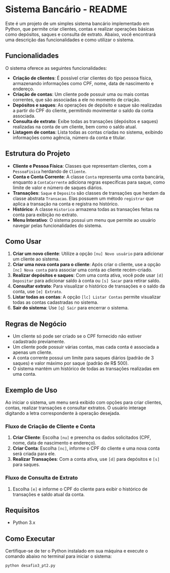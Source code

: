 # Sistema Bancário - README

Este é um projeto de um simples sistema bancário implementado em Python, que permite criar clientes, contas e realizar operações básicas como depósitos, saques e consulta de extrato. Abaixo, você encontrará uma descrição das funcionalidades e como utilizar o sistema.

## Funcionalidades

O sistema oferece as seguintes funcionalidades:

- **Criação de clientes**: É possível criar clientes do tipo pessoa física, armazenando informações como CPF, nome, data de nascimento e endereço.
- **Criação de contas**: Um cliente pode possuir uma ou mais contas correntes, que são associadas a ele no momento de criação.
- **Depósitos e saques**: As operações de depósito e saque são realizadas a partir do CPF do cliente, permitindo movimentar o saldo da conta associada.
- **Consulta de extrato**: Exibe todas as transações (depósitos e saques) realizadas na conta de um cliente, bem como o saldo atual.
- **Listagem de contas**: Lista todas as contas criadas no sistema, exibindo informações como agência, número da conta e titular.

## Estrutura do Projeto

- **Cliente e Pessoa Física**: Classes que representam clientes, com a `PessoaFisica` herdando de `Cliente`.
- **Conta e Conta Corrente**: A classe `Conta` representa uma conta bancária, enquanto a `ContaCorrente` adiciona regras específicas para saque, como limite de valor e número de saques diários.
- **Transações**: `Saque` e `Deposito` são classes de transações que herdam da classe abstrata `Transacao`. Elas possuem um método `registrar` que aplica a transação na conta e registra no histórico.
- **Histórico**: A classe `Historico` armazena todas as transações feitas na conta para exibição no extrato.
- **Menu Interativo**: O sistema possui um menu que permite ao usuário navegar pelas funcionalidades do sistema.

## Como Usar

1. **Criar um novo cliente**: Utilize a opção `[nu] Novo usuário` para adicionar um cliente ao sistema.
2. **Criar uma nova conta para o cliente**: Após criar o cliente, use a opção `[nc] Nova conta` para associar uma conta ao cliente recém-criado.
3. **Realizar depósitos e saques**: Com uma conta ativa, você pode usar `[d] Depositar` para adicionar saldo à conta ou `[s] Sacar` para retirar saldo.
4. **Consultar extrato**: Para visualizar o histórico de transações e o saldo da conta, use `[e] Extrato`.
5. **Listar todas as contas**: A opção `[lc] Listar Contas` permite visualizar todas as contas cadastradas no sistema.
6. **Sair do sistema**: Use `[q] Sair` para encerrar o sistema.

## Regras de Negócio

- Um cliente só pode ser criado se o CPF fornecido não estiver cadastrado previamente.
- Um cliente pode possuir várias contas, mas cada conta é associada a apenas um cliente.
- A conta corrente possui um limite para saques diários (padrão de 3 saques) e valor máximo por saque (padrão de R$ 500).
- O sistema mantém um histórico de todas as transações realizadas em uma conta.

## Exemplo de Uso

Ao iniciar o sistema, um menu será exibido com opções para criar clientes, contas, realizar transações e consultar extratos. O usuário interage digitando a letra correspondente à operação desejada.

### Fluxo de Criação de Cliente e Conta

1. **Criar Cliente**: Escolha `[nu]` e preencha os dados solicitados (CPF, nome, data de nascimento e endereço).
2. **Criar Conta**: Escolha `[nc]`, informe o CPF do cliente e uma nova conta será criada para ele.
3. **Realizar Transações**: Com a conta ativa, use `[d]` para depósitos e `[s]` para saques.

### Fluxo de Consulta de Extrato

1. Escolha `[e]` e informe o CPF do cliente para exibir o histórico de transações e saldo atual da conta.

## Requisitos

- Python 3.x

## Como Executar

Certifique-se de ter o Python instalado em sua máquina e execute o comando abaixo no terminal para iniciar o sistema:

```bash
python desafio3_pt2.py
```
